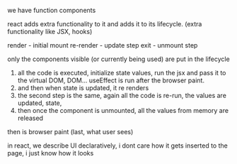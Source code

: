 
we have function components

react adds extra functionality to it and adds it to its lifecycle.
(extra functionality like JSX, hooks)


render - initial mount
re-render - update step
exit - unmount step

only the components visible (or currently being used) are put in the lifecycle


1. all the code is executed,  initialize state values, run the jsx and pass it to the virtual DOM, DOM... useEffect is run after the browser paint. 
2. and then when state is updated, it re renders
3. the second step is the same, again all the code is re-run, the values are updated, state, 
4. then once the component is unmounted, all the values from memory are released


then is browser paint (last, what user sees)


in react, we describe UI declaratively, i dont care how it gets inserted to the page, i just know how it looks